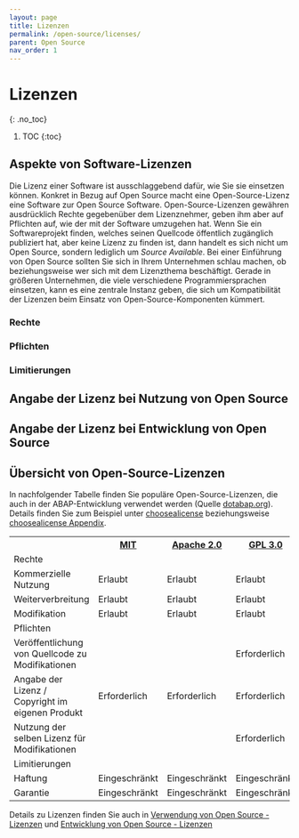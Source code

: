 ```yaml
---
layout: page
title: Lizenzen
permalink: /open-source/licenses/
parent: Open Source
nav_order: 1
---
```


# Lizenzen
{: .no_toc}

1. TOC
{:toc}

## Aspekte von Software-Lizenzen

Die Lizenz einer Software ist ausschlaggebend dafür, wie Sie sie einsetzen können. Konkret in Bezug auf Open Source macht eine Open-Source-Lizenz eine Software zur Open Source Software. Open-Source-Lizenzen gewähren ausdrücklich Rechte gegebenüber dem Lizenznehmer, geben ihm aber auf Pflichten auf, wie der mit der Software umzugehen hat. Wenn Sie ein Softwareprojekt finden, welches seinen Quellcode öffentlich zugänglich publiziert hat, aber keine Lizenz zu finden ist, dann handelt es sich nicht um Open Source, sondern lediglich um _Source Available_. Bei einer Einführung von Open Source sollten Sie sich in Ihrem Unternehmen schlau machen, ob beziehungsweise wer sich mit dem Lizenzthema beschäftigt. Gerade in größeren Unternehmen, die viele verschiedene Programmiersprachen einsetzen, kann es eine zentrale Instanz geben, die sich um Kompatibilität der Lizenzen beim Einsatz von Open-Source-Komponenten kümmert.

### Rechte

### Pflichten

### Limitierungen

## Angabe der Lizenz bei Nutzung von Open Source

## Angabe der Lizenz bei Entwicklung von Open Source

## Übersicht von Open-Source-Lizenzen

In nachfolgender Tabelle finden Sie populäre Open-Source-Lizenzen, die auch in der ABAP-Entwicklung verwendet werden (Quelle [dotabap.org](https://dotabap.org/)). Details finden Sie zum Beispiel unter [choosealicense](https://choosealicense.com) beziehungsweise [choosealicense Appendix](https://choosealicense.com/appendix/).

<!-- markdownlint-disable MD033 -->
<table>
    <tr>
        <th></th>
        <th><a href="https://choosealicense.com/licenses/mit/">MIT</a></th>
        <th><a href="https://choosealicense.com/licenses/apache-2.0/">Apache 2.0</a></th>
        <th><a href="https://choosealicense.com/licenses/gpl-3.0/">GPL 3.0</a></th>
        <th><a href="https://choosealicense.com/licenses/gpl-2.0/">GPL 2.0</a></th>
    </tr>
    <tr>
        <td colspan="5" class="bg-grey-lt-000">Rechte</td>
    </tr>
    <tr>
        <td>Kommerzielle Nutzung</td>
        <td><span class="label label-green">Erlaubt</span></td>
        <td><span class="label label-green">Erlaubt</span></td>
        <td><span class="label label-green">Erlaubt</span></td>
        <td><span class="label label-green">Erlaubt</span></td>
    </tr>
    <tr>
        <td>Weiterverbreitung</td>
        <td><span class="label label-green">Erlaubt</span></td>
        <td><span class="label label-green">Erlaubt</span></td>
        <td><span class="label label-green">Erlaubt</span></td>
        <td><span class="label label-green">Erlaubt</span></td>
    </tr>
    <tr>
        <td>Modifikation</td>
        <td><span class="label label-green">Erlaubt</span></td>
        <td><span class="label label-green">Erlaubt</span></td>
        <td><span class="label label-green">Erlaubt</span></td>
        <td><span class="label label-green">Erlaubt</span></td>
    </tr>
    <tr>
        <td colspan="5" class="bg-grey-lt-000">Pflichten</td>
    </tr>
    <tr>
        <td>Veröffentlichung von Quellcode zu Modifikationen</td>
        <td></td>
        <td></td>
        <td><span class="label label-blue">Erforderlich</span></td>
        <td><span class="label label-blue">Erforderlich</span></td>
    </tr>
    <tr>
        <td>Angabe der Lizenz / Copyright im eigenen Produkt</td>
        <td><span class="label label-blue">Erforderlich</span></td>
        <td><span class="label label-blue">Erforderlich</span></td>
        <td><span class="label label-blue">Erforderlich</span></td>
        <td><span class="label label-blue">Erforderlich</span></td>
    </tr>
    <tr>
        <td>Nutzung der selben Lizenz für Modifikationen</td>
        <td></td>
        <td></td>
        <td><span class="label label-blue">Erforderlich</span></td>
        <td><span class="label label-blue">Erforderlich</span></td>
    </tr>
    <tr>
        <td colspan="5" class="bg-grey-lt-000">Limitierungen</td>
    </tr>
    <tr>
        <td>Haftung</td>
        <td><span class="label label-red">Eingeschränkt</span></td>
        <td><span class="label label-red">Eingeschränkt</span></td>
        <td><span class="label label-red">Eingeschränkt</span></td>
        <td><span class="label label-red">Eingeschränkt</span></td>
    </tr>
    <tr>
        <td>Garantie</td>
        <td><span class="label label-red">Eingeschränkt</span></td>
        <td><span class="label label-red">Eingeschränkt</span></td>
        <td><span class="label label-red">Eingeschränkt</span></td>
        <td><span class="label label-red">Eingeschränkt</span></td>
    </tr>
</table>
<!-- markdownlint-enable MD033 -->

Details zu Lizenzen finden Sie auch in [Verwendung von Open Source - Lizenzen](using-open-source.md#lizenzen) und [Entwicklung von Open Source - Lizenzen](developing-open-source.md#lizenzen)
